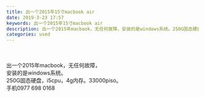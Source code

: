 ```yaml
---
title: 出一个2015年15寸macbook air
date: 2019-3-23 17:57
keywords: 出一个2015年15寸macbook air
description: 出一个2015年macbook，无任何故障，安装的是windows系统。250G固态硬盘，i5cpu，4g内存。33000piso。手机09776980168
categories: used
---
```

<td class="t_f" id="postmessage_3292594">

<br/>
<br/>
出一个2015年macbook，无任何故障，<br/>
安装的是windows系统。<br/>
250G固态硬盘，i5cpu，4g内存。33000piso。<br/>
手机0977 698 0168<br/>
</td>
